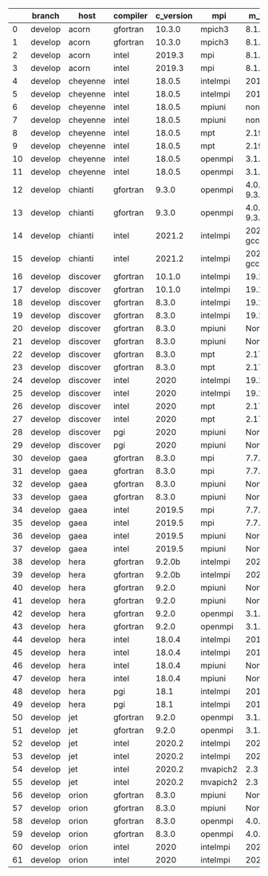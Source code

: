 |    | branch   | host     | compiler   | c_version   | mpi      | m_version          | o_g   | os     | build   | u_pass   | u_fail   | s_pass   | s_fail   | e_pass   | e_fail   | nuopc_pass   | nuopc_fail   | hash                                                                                                                                 | modified            |
|----|----------|----------|------------|-------------|----------|--------------------|-------|--------|---------|----------|----------|----------|----------|----------|----------|--------------|--------------|--------------------------------------------------------------------------------------------------------------------------------------|---------------------|
|  0 | develop  | acorn    | gfortran   | 10.3.0      | mpich3   | 8.1.7              | O     | Linux  | Pass    | fail     | fail     | fail     | fail     | fail     | fail     | fail         | fail         | [artifacts](https://github.com/esmf-org/esmf-test-artifacts/tree/acorn/develop/acorn/gfortran/10.3.0/O/mpich3/8.1.7)                 | 02/10/2022_16:11:55 |
|  1 | develop  | acorn    | gfortran   | 10.3.0      | mpich3   | 8.1.7              | g     | Linux  | Pass    | fail     | fail     | fail     | fail     | fail     | fail     | fail         | fail         | [artifacts](https://github.com/esmf-org/esmf-test-artifacts/tree/acorn/develop/acorn/gfortran/10.3.0/g/mpich3/8.1.7)                 | 02/10/2022_16:11:55 |
|  2 | develop  | acorn    | intel      | 2019.3      | mpi      | 8.1.7              | O     | Linux  | Pass    | fail     | fail     | fail     | fail     | fail     | fail     | fail         | fail         | [artifacts](https://github.com/esmf-org/esmf-test-artifacts/tree/acorn/develop/acorn/intel/2019.3/O/mpi/8.1.7)                       | 02/10/2022_16:11:55 |
|  3 | develop  | acorn    | intel      | 2019.3      | mpi      | 8.1.7              | g     | Linux  | Pass    | fail     | fail     | fail     | fail     | fail     | fail     | fail         | fail         | [artifacts](https://github.com/esmf-org/esmf-test-artifacts/tree/acorn/develop/acorn/intel/2019.3/g/mpi/8.1.7)                       | 02/10/2022_16:11:55 |
|  4 | develop  | cheyenne | intel      | 18.0.5      | intelmpi | 2018.4.274         | O     | Linux  | Pass    | fail     | fail     | fail     | fail     | fail     | fail     | fail         | fail         | [artifacts](https://github.com/esmf-org/esmf-test-artifacts/tree/cheyenne/develop/cheyenne/intel/18.0.5/O/intelmpi/2018.4.274)       | 02/10/2022_17:34:55 |
|  5 | develop  | cheyenne | intel      | 18.0.5      | intelmpi | 2018.4.274         | g     | Linux  | Pass    | fail     | fail     | fail     | fail     | fail     | fail     | fail         | fail         | [artifacts](https://github.com/esmf-org/esmf-test-artifacts/tree/cheyenne/develop/cheyenne/intel/18.0.5/g/intelmpi/2018.4.274)       | 02/10/2022_17:34:55 |
|  6 | develop  | cheyenne | intel      | 18.0.5      | mpiuni   | none               | O     | Linux  | Pass    | -1       | -1       | -1       | -1       | -1       | -1       | fail         | fail         | [artifacts](https://github.com/esmf-org/esmf-test-artifacts/tree/cheyenne/develop/cheyenne/intel/18.0.5/O/mpiuni/none)               | 02/10/2022_17:34:55 |
|  7 | develop  | cheyenne | intel      | 18.0.5      | mpiuni   | none               | g     | Linux  | Pass    | -1       | -1       | -1       | -1       | -1       | -1       | fail         | fail         | [artifacts](https://github.com/esmf-org/esmf-test-artifacts/tree/cheyenne/develop/cheyenne/intel/18.0.5/g/mpiuni/none)               | 02/10/2022_17:34:55 |
|  8 | develop  | cheyenne | intel      | 18.0.5      | mpt      | 2.19               | O     | Linux  | Pass    | -1       | -1       | -1       | -1       | -1       | -1       | fail         | fail         | [artifacts](https://github.com/esmf-org/esmf-test-artifacts/tree/cheyenne/develop/cheyenne/intel/18.0.5/O/mpt/2.19)                  | 02/10/2022_17:34:55 |
|  9 | develop  | cheyenne | intel      | 18.0.5      | mpt      | 2.19               | g     | Linux  | Pass    | fail     | fail     | fail     | fail     | fail     | fail     | fail         | fail         | [artifacts](https://github.com/esmf-org/esmf-test-artifacts/tree/cheyenne/develop/cheyenne/intel/18.0.5/g/mpt/2.19)                  | 02/10/2022_17:34:55 |
| 10 | develop  | cheyenne | intel      | 18.0.5      | openmpi  | 3.1.4              | O     | Linux  | Pass    | fail     | fail     | fail     | fail     | fail     | fail     | fail         | fail         | [artifacts](https://github.com/esmf-org/esmf-test-artifacts/tree/cheyenne/develop/cheyenne/intel/18.0.5/O/openmpi/3.1.4)             | 02/10/2022_17:34:55 |
| 11 | develop  | cheyenne | intel      | 18.0.5      | openmpi  | 3.1.4              | g     | Linux  | Pass    | fail     | fail     | fail     | fail     | fail     | fail     | fail         | fail         | [artifacts](https://github.com/esmf-org/esmf-test-artifacts/tree/cheyenne/develop/cheyenne/intel/18.0.5/g/openmpi/3.1.4)             | 02/10/2022_17:34:55 |
| 12 | develop  | chianti  | gfortran   | 9.3.0       | openmpi  | 4.0.5-gcc-9.3.0    | O     | Linux  | Fail    | fail     | fail     | fail     | fail     | fail     | fail     | fail         | fail         | [artifacts](https://github.com/esmf-org/esmf-test-artifacts/tree/chianti/develop/chianti/gfortran/9.3.0/O/openmpi/4.0.5-gcc-9.3.0)   | 02/10/2022_16:14:25 |
| 13 | develop  | chianti  | gfortran   | 9.3.0       | openmpi  | 4.0.5-gcc-9.3.0    | g     | Linux  | Fail    | fail     | fail     | fail     | fail     | fail     | fail     | fail         | fail         | [artifacts](https://github.com/esmf-org/esmf-test-artifacts/tree/chianti/develop/chianti/gfortran/9.3.0/g/openmpi/4.0.5-gcc-9.3.0)   | 02/10/2022_16:14:25 |
| 14 | develop  | chianti  | intel      | 2021.2      | intelmpi | 2021.2.0-gcc-9.3.0 | O     | Linux  | Fail    | fail     | fail     | fail     | fail     | fail     | fail     | fail         | fail         | [artifacts](https://github.com/esmf-org/esmf-test-artifacts/tree/chianti/develop/chianti/intel/2021.2/O/intelmpi/2021.2.0-gcc-9.3.0) | 02/10/2022_16:14:25 |
| 15 | develop  | chianti  | intel      | 2021.2      | intelmpi | 2021.2.0-gcc-9.3.0 | g     | Linux  | Fail    | fail     | fail     | fail     | fail     | fail     | fail     | fail         | fail         | [artifacts](https://github.com/esmf-org/esmf-test-artifacts/tree/chianti/develop/chianti/intel/2021.2/g/intelmpi/2021.2.0-gcc-9.3.0) | 02/10/2022_16:14:25 |
| 16 | develop  | discover | gfortran   | 10.1.0      | intelmpi | 19.1.3.304         | O     | Linux  | Pass    | fail     | fail     | fail     | fail     | fail     | fail     | fail         | fail         | [artifacts](https://github.com/esmf-org/esmf-test-artifacts/tree/discover/develop/discover/gfortran/10.1.0/O/intelmpi/19.1.3.304)    | 02/10/2022_16:15:33 |
| 17 | develop  | discover | gfortran   | 10.1.0      | intelmpi | 19.1.3.304         | g     | Linux  | Pass    | fail     | fail     | fail     | fail     | fail     | fail     | fail         | fail         | [artifacts](https://github.com/esmf-org/esmf-test-artifacts/tree/discover/develop/discover/gfortran/10.1.0/g/intelmpi/19.1.3.304)    | 02/10/2022_16:15:33 |
| 18 | develop  | discover | gfortran   | 8.3.0       | intelmpi | 19.1.3.304         | O     | Linux  | Pass    | fail     | fail     | fail     | fail     | fail     | fail     | fail         | fail         | [artifacts](https://github.com/esmf-org/esmf-test-artifacts/tree/discover/develop/discover/gfortran/8.3.0/O/intelmpi/19.1.3.304)     | 02/10/2022_16:15:33 |
| 19 | develop  | discover | gfortran   | 8.3.0       | intelmpi | 19.1.3.304         | g     | Linux  | Pass    | fail     | fail     | fail     | fail     | fail     | fail     | fail         | fail         | [artifacts](https://github.com/esmf-org/esmf-test-artifacts/tree/discover/develop/discover/gfortran/8.3.0/g/intelmpi/19.1.3.304)     | 02/10/2022_16:15:33 |
| 20 | develop  | discover | gfortran   | 8.3.0       | mpiuni   | None               | O     | Linux  | Pass    | fail     | fail     | fail     | fail     | fail     | fail     | fail         | fail         | [artifacts](https://github.com/esmf-org/esmf-test-artifacts/tree/discover/develop/discover/gfortran/8.3.0/O/mpiuni/none)             | 02/10/2022_16:15:33 |
| 21 | develop  | discover | gfortran   | 8.3.0       | mpiuni   | None               | g     | Linux  | Pass    | fail     | fail     | fail     | fail     | fail     | fail     | fail         | fail         | [artifacts](https://github.com/esmf-org/esmf-test-artifacts/tree/discover/develop/discover/gfortran/8.3.0/g/mpiuni/none)             | 02/10/2022_16:15:33 |
| 22 | develop  | discover | gfortran   | 8.3.0       | mpt      | 2.17               | O     | Linux  | Pass    | fail     | fail     | fail     | fail     | fail     | fail     | fail         | fail         | [artifacts](https://github.com/esmf-org/esmf-test-artifacts/tree/discover/develop/discover/gfortran/8.3.0/O/mpt/2.17)                | 02/10/2022_16:15:33 |
| 23 | develop  | discover | gfortran   | 8.3.0       | mpt      | 2.17               | g     | Linux  | Pass    | fail     | fail     | fail     | fail     | fail     | fail     | fail         | fail         | [artifacts](https://github.com/esmf-org/esmf-test-artifacts/tree/discover/develop/discover/gfortran/8.3.0/g/mpt/2.17)                | 02/10/2022_16:15:33 |
| 24 | develop  | discover | intel      | 2020        | intelmpi | 19.1.3.304         | O     | Linux  | Pass    | fail     | fail     | fail     | fail     | fail     | fail     | fail         | fail         | [artifacts](https://github.com/esmf-org/esmf-test-artifacts/tree/discover/develop/discover/intel/2020/O/intelmpi/19.1.3.304)         | 02/10/2022_16:15:33 |
| 25 | develop  | discover | intel      | 2020        | intelmpi | 19.1.3.304         | g     | Linux  | Pass    | fail     | fail     | fail     | fail     | fail     | fail     | fail         | fail         | [artifacts](https://github.com/esmf-org/esmf-test-artifacts/tree/discover/develop/discover/intel/2020/g/intelmpi/19.1.3.304)         | 02/10/2022_16:15:33 |
| 26 | develop  | discover | intel      | 2020        | mpt      | 2.17               | O     | Linux  | Pass    | fail     | fail     | fail     | fail     | fail     | fail     | fail         | fail         | [artifacts](https://github.com/esmf-org/esmf-test-artifacts/tree/discover/develop/discover/intel/2020/O/mpt/2.17)                    | 02/10/2022_16:15:33 |
| 27 | develop  | discover | intel      | 2020        | mpt      | 2.17               | g     | Linux  | Pass    | fail     | fail     | fail     | fail     | fail     | fail     | fail         | fail         | [artifacts](https://github.com/esmf-org/esmf-test-artifacts/tree/discover/develop/discover/intel/2020/g/mpt/2.17)                    | 02/10/2022_16:15:33 |
| 28 | develop  | discover | pgi        | 2020        | mpiuni   | None               | O     | Linux  | Pass    | fail     | fail     | fail     | fail     | fail     | fail     | fail         | fail         | [artifacts](https://github.com/esmf-org/esmf-test-artifacts/tree/discover/develop/discover/pgi/2020/O/mpiuni/none)                   | 02/10/2022_16:15:33 |
| 29 | develop  | discover | pgi        | 2020        | mpiuni   | None               | g     | Linux  | Pass    | fail     | fail     | fail     | fail     | fail     | fail     | fail         | fail         | [artifacts](https://github.com/esmf-org/esmf-test-artifacts/tree/discover/develop/discover/pgi/2020/g/mpiuni/none)                   | 02/10/2022_16:15:33 |
| 30 | develop  | gaea     | gfortran   | 8.3.0       | mpi      | 7.7.11             | O     | Unicos | Fail    | fail     | fail     | fail     | fail     | fail     | fail     | fail         | fail         | [artifacts](https://github.com/esmf-org/esmf-test-artifacts/tree/gaea/develop/gaea/gfortran/8.3.0/O/mpi/7.7.11)                      | 02/10/2022_16:17:02 |
| 31 | develop  | gaea     | gfortran   | 8.3.0       | mpi      | 7.7.11             | g     | Unicos | Fail    | fail     | fail     | fail     | fail     | fail     | fail     | fail         | fail         | [artifacts](https://github.com/esmf-org/esmf-test-artifacts/tree/gaea/develop/gaea/gfortran/8.3.0/g/mpi/7.7.11)                      | 02/10/2022_16:17:02 |
| 32 | develop  | gaea     | gfortran   | 8.3.0       | mpiuni   | None               | O     | Unicos | Fail    | fail     | fail     | fail     | fail     | fail     | fail     | fail         | fail         | [artifacts](https://github.com/esmf-org/esmf-test-artifacts/tree/gaea/develop/gaea/gfortran/8.3.0/O/mpiuni/none)                     | 02/10/2022_16:17:02 |
| 33 | develop  | gaea     | gfortran   | 8.3.0       | mpiuni   | None               | g     | Unicos | Fail    | fail     | fail     | fail     | fail     | fail     | fail     | fail         | fail         | [artifacts](https://github.com/esmf-org/esmf-test-artifacts/tree/gaea/develop/gaea/gfortran/8.3.0/g/mpiuni/none)                     | 02/10/2022_16:17:02 |
| 34 | develop  | gaea     | intel      | 2019.5      | mpi      | 7.7.11             | O     | Unicos | Fail    | fail     | fail     | fail     | fail     | fail     | fail     | fail         | fail         | [artifacts](https://github.com/esmf-org/esmf-test-artifacts/tree/gaea/develop/gaea/intel/2019.5/O/mpi/7.7.11)                        | 02/10/2022_16:17:02 |
| 35 | develop  | gaea     | intel      | 2019.5      | mpi      | 7.7.11             | g     | Unicos | Fail    | fail     | fail     | fail     | fail     | fail     | fail     | fail         | fail         | [artifacts](https://github.com/esmf-org/esmf-test-artifacts/tree/gaea/develop/gaea/intel/2019.5/g/mpi/7.7.11)                        | 02/10/2022_16:17:02 |
| 36 | develop  | gaea     | intel      | 2019.5      | mpiuni   | None               | O     | Unicos | Fail    | fail     | fail     | fail     | fail     | fail     | fail     | fail         | fail         | [artifacts](https://github.com/esmf-org/esmf-test-artifacts/tree/gaea/develop/gaea/intel/2019.5/O/mpiuni/none)                       | 02/10/2022_16:17:02 |
| 37 | develop  | gaea     | intel      | 2019.5      | mpiuni   | None               | g     | Unicos | Fail    | fail     | fail     | fail     | fail     | fail     | fail     | fail         | fail         | [artifacts](https://github.com/esmf-org/esmf-test-artifacts/tree/gaea/develop/gaea/intel/2019.5/g/mpiuni/none)                       | 02/10/2022_16:17:02 |
| 38 | develop  | hera     | gfortran   | 9.2.0b      | intelmpi | 2020               | O     | Linux  | Pass    | fail     | fail     | fail     | fail     | fail     | fail     | fail         | fail         | [artifacts](https://github.com/esmf-org/esmf-test-artifacts/tree/hera/develop/hera/gfortran/9.2.0b/O/intelmpi/2020)                  | 02/10/2022_16:18:23 |
| 39 | develop  | hera     | gfortran   | 9.2.0b      | intelmpi | 2020               | g     | Linux  | Pass    | fail     | fail     | fail     | fail     | fail     | fail     | fail         | fail         | [artifacts](https://github.com/esmf-org/esmf-test-artifacts/tree/hera/develop/hera/gfortran/9.2.0b/g/intelmpi/2020)                  | 02/10/2022_16:18:23 |
| 40 | develop  | hera     | gfortran   | 9.2.0       | mpiuni   | None               | O     | Linux  | Pass    | fail     | fail     | fail     | fail     | fail     | fail     | fail         | fail         | [artifacts](https://github.com/esmf-org/esmf-test-artifacts/tree/hera/develop/hera/gfortran/9.2.0/O/mpiuni/none)                     | 02/10/2022_16:18:23 |
| 41 | develop  | hera     | gfortran   | 9.2.0       | mpiuni   | None               | g     | Linux  | Pass    | fail     | fail     | fail     | fail     | fail     | fail     | fail         | fail         | [artifacts](https://github.com/esmf-org/esmf-test-artifacts/tree/hera/develop/hera/gfortran/9.2.0/g/mpiuni/none)                     | 02/10/2022_16:18:23 |
| 42 | develop  | hera     | gfortran   | 9.2.0       | openmpi  | 3.1.4              | O     | Linux  | Pass    | fail     | fail     | fail     | fail     | fail     | fail     | fail         | fail         | [artifacts](https://github.com/esmf-org/esmf-test-artifacts/tree/hera/develop/hera/gfortran/9.2.0/O/openmpi/3.1.4)                   | 02/10/2022_16:18:23 |
| 43 | develop  | hera     | gfortran   | 9.2.0       | openmpi  | 3.1.4              | g     | Linux  | Pass    | fail     | fail     | fail     | fail     | fail     | fail     | fail         | fail         | [artifacts](https://github.com/esmf-org/esmf-test-artifacts/tree/hera/develop/hera/gfortran/9.2.0/g/openmpi/3.1.4)                   | 02/10/2022_16:18:23 |
| 44 | develop  | hera     | intel      | 18.0.4      | intelmpi | 2018.4.274         | O     | Linux  | Pass    | fail     | fail     | fail     | fail     | fail     | fail     | fail         | fail         | [artifacts](https://github.com/esmf-org/esmf-test-artifacts/tree/hera/develop/hera/intel/18.0.4/O/intelmpi/2018.4.274)               | 02/10/2022_16:18:23 |
| 45 | develop  | hera     | intel      | 18.0.4      | intelmpi | 2018.4.274         | g     | Linux  | Pass    | fail     | fail     | fail     | fail     | fail     | fail     | fail         | fail         | [artifacts](https://github.com/esmf-org/esmf-test-artifacts/tree/hera/develop/hera/intel/18.0.4/g/intelmpi/2018.4.274)               | 02/10/2022_16:18:23 |
| 46 | develop  | hera     | intel      | 18.0.4      | mpiuni   | None               | O     | Linux  | Pass    | fail     | fail     | fail     | fail     | fail     | fail     | fail         | fail         | [artifacts](https://github.com/esmf-org/esmf-test-artifacts/tree/hera/develop/hera/intel/18.0.4/O/mpiuni/none)                       | 02/10/2022_16:18:23 |
| 47 | develop  | hera     | intel      | 18.0.4      | mpiuni   | None               | g     | Linux  | Pass    | fail     | fail     | fail     | fail     | fail     | fail     | fail         | fail         | [artifacts](https://github.com/esmf-org/esmf-test-artifacts/tree/hera/develop/hera/intel/18.0.4/g/mpiuni/none)                       | 02/10/2022_16:18:23 |
| 48 | develop  | hera     | pgi        | 18.1        | intelmpi | 2018.0.4           | O     | Linux  | Fail    | fail     | fail     | fail     | fail     | fail     | fail     | fail         | fail         | [artifacts](https://github.com/esmf-org/esmf-test-artifacts/tree/hera/develop/hera/pgi/18.1/O/intelmpi/2018.0.4)                     | 02/10/2022_16:18:23 |
| 49 | develop  | hera     | pgi        | 18.1        | intelmpi | 2018.0.4           | g     | Linux  | Fail    | fail     | fail     | fail     | fail     | fail     | fail     | fail         | fail         | [artifacts](https://github.com/esmf-org/esmf-test-artifacts/tree/hera/develop/hera/pgi/18.1/g/intelmpi/2018.0.4)                     | 02/10/2022_16:18:23 |
| 50 | develop  | jet      | gfortran   | 9.2.0       | openmpi  | 3.1.4              | O     | Linux  | Pass    | fail     | fail     | fail     | fail     | fail     | fail     | fail         | fail         | [artifacts](https://github.com/esmf-org/esmf-test-artifacts/tree/jet/develop/jet/gfortran/9.2.0/O/openmpi/3.1.4)                     | 02/10/2022_16:19:16 |
| 51 | develop  | jet      | gfortran   | 9.2.0       | openmpi  | 3.1.4              | g     | Linux  | Pass    | fail     | fail     | fail     | fail     | fail     | fail     | fail         | fail         | [artifacts](https://github.com/esmf-org/esmf-test-artifacts/tree/jet/develop/jet/gfortran/9.2.0/g/openmpi/3.1.4)                     | 02/10/2022_16:19:16 |
| 52 | develop  | jet      | intel      | 2020.2      | intelmpi | 2020.2             | O     | Linux  | Pass    | fail     | fail     | fail     | fail     | fail     | fail     | fail         | fail         | [artifacts](https://github.com/esmf-org/esmf-test-artifacts/tree/jet/develop/jet/intel/2020.2/O/intelmpi/2020.2)                     | 02/10/2022_16:19:16 |
| 53 | develop  | jet      | intel      | 2020.2      | intelmpi | 2020.2             | g     | Linux  | Pass    | fail     | fail     | fail     | fail     | fail     | fail     | fail         | fail         | [artifacts](https://github.com/esmf-org/esmf-test-artifacts/tree/jet/develop/jet/intel/2020.2/g/intelmpi/2020.2)                     | 02/10/2022_16:19:16 |
| 54 | develop  | jet      | intel      | 2020.2      | mvapich2 | 2.3                | O     | Linux  | Pass    | fail     | fail     | fail     | fail     | fail     | fail     | fail         | fail         | [artifacts](https://github.com/esmf-org/esmf-test-artifacts/tree/jet/develop/jet/intel/2020.2/O/mvapich2/2.3)                        | 02/10/2022_16:19:16 |
| 55 | develop  | jet      | intel      | 2020.2      | mvapich2 | 2.3                | g     | Linux  | Pass    | fail     | fail     | fail     | fail     | fail     | fail     | fail         | fail         | [artifacts](https://github.com/esmf-org/esmf-test-artifacts/tree/jet/develop/jet/intel/2020.2/g/mvapich2/2.3)                        | 02/10/2022_16:19:16 |
| 56 | develop  | orion    | gfortran   | 8.3.0       | mpiuni   | None               | O     | Linux  | Pass    | fail     | fail     | fail     | fail     | fail     | fail     | fail         | fail         | [artifacts](https://github.com/esmf-org/esmf-test-artifacts/tree/orion/develop/orion/gfortran/8.3.0/O/mpiuni/none)                   | 02/10/2022_16:20:14 |
| 57 | develop  | orion    | gfortran   | 8.3.0       | mpiuni   | None               | g     | Linux  | Pass    | fail     | fail     | fail     | fail     | fail     | fail     | fail         | fail         | [artifacts](https://github.com/esmf-org/esmf-test-artifacts/tree/orion/develop/orion/gfortran/8.3.0/g/mpiuni/none)                   | 02/10/2022_16:20:14 |
| 58 | develop  | orion    | gfortran   | 8.3.0       | openmpi  | 4.0.2              | O     | Linux  | Pass    | fail     | fail     | fail     | fail     | fail     | fail     | fail         | fail         | [artifacts](https://github.com/esmf-org/esmf-test-artifacts/tree/orion/develop/orion/gfortran/8.3.0/O/openmpi/4.0.2)                 | 02/10/2022_16:20:14 |
| 59 | develop  | orion    | gfortran   | 8.3.0       | openmpi  | 4.0.2              | g     | Linux  | Pass    | fail     | fail     | fail     | fail     | fail     | fail     | fail         | fail         | [artifacts](https://github.com/esmf-org/esmf-test-artifacts/tree/orion/develop/orion/gfortran/8.3.0/g/openmpi/4.0.2)                 | 02/10/2022_16:20:14 |
| 60 | develop  | orion    | intel      | 2020        | intelmpi | 2020.2             | O     | Linux  | Pass    | fail     | fail     | fail     | fail     | fail     | fail     | fail         | fail         | [artifacts](https://github.com/esmf-org/esmf-test-artifacts/tree/orion/develop/orion/intel/2020/O/intelmpi/2020.2)                   | 02/10/2022_16:20:14 |
| 61 | develop  | orion    | intel      | 2020        | intelmpi | 2020.2             | g     | Linux  | Pass    | fail     | fail     | fail     | fail     | fail     | fail     | fail         | fail         | [artifacts](https://github.com/esmf-org/esmf-test-artifacts/tree/orion/develop/orion/intel/2020/g/intelmpi/2020.2)                   | 02/10/2022_16:20:14 |